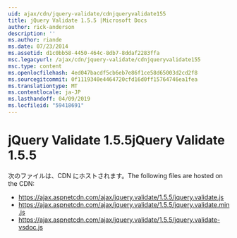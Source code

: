 ```yaml
---
uid: ajax/cdn/jquery-validate/cdnjqueryvalidate155
title: jQuery Validate 1.5.5 |Microsoft Docs
author: rick-anderson
description: ''
ms.author: riande
ms.date: 07/23/2014
ms.assetid: d1c0bb58-4450-464c-8db7-8ddaf2283ffa
msc.legacyurl: /ajax/cdn/jquery-validate/cdnjqueryvalidate155
msc.type: content
ms.openlocfilehash: 4ed047bacdf5cb6eb7e86f1ce58d65003d2cd2f8
ms.sourcegitcommit: 0f1119340e4464720cfd16d0ff15764746ea1fea
ms.translationtype: MT
ms.contentlocale: ja-JP
ms.lasthandoff: 04/09/2019
ms.locfileid: "59418691"
---
```

# <a name="jquery-validate-155"></a><span data-ttu-id="dbb55-102">jQuery Validate 1.5.5</span><span class="sxs-lookup"><span data-stu-id="dbb55-102">jQuery Validate 1.5.5</span></span>

<span data-ttu-id="dbb55-103">次のファイルは、CDN にホストされます。</span><span class="sxs-lookup"><span data-stu-id="dbb55-103">The following files are hosted on the CDN:</span></span>

- https://ajax.aspnetcdn.com/ajax/jquery.validate/1.5.5/jquery.validate.js
- https://ajax.aspnetcdn.com/ajax/jquery.validate/1.5.5/jquery.validate.min.js
- https://ajax.aspnetcdn.com/ajax/jquery.validate/1.5.5/jquery.validate-vsdoc.js

